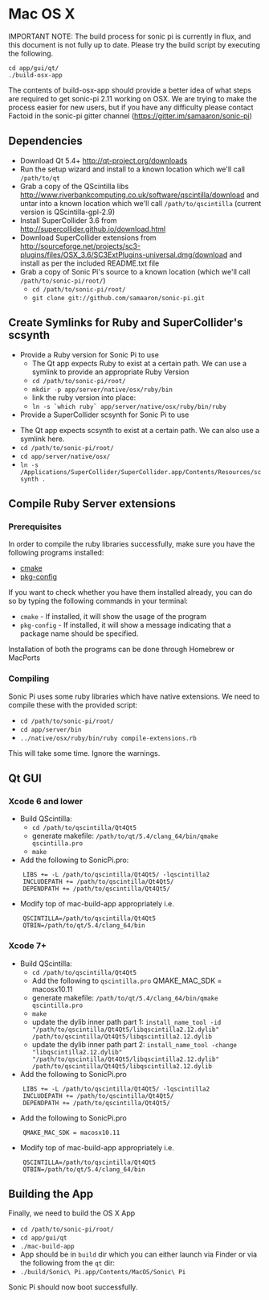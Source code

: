 # Mac OS X

IMPORTANT NOTE: The build process for sonic pi is currently in flux, and this document is not
fully up to date. Please try the build script by executing the following. 

```
cd app/gui/qt/
./build-osx-app
```

The contents of build-osx-app should provide a better idea of what steps are required to get
sonic-pi 2.11 working on OSX. We are trying to make the process easier for new users, but if
you have any difficulty please contact Factoid in the sonic-pi gitter channel
(https://gitter.im/samaaron/sonic-pi)

## Dependencies

* Download Qt 5.4+ http://qt-project.org/downloads
* Run the setup wizard and install to a known location which we'll call `/path/to/qt`
* Grab a copy of the QScintilla libs http://www.riverbankcomputing.co.uk/software/qscintilla/download and untar into a known location which we'll call `/path/to/qscintilla`
  (current version is QScintilla-gpl-2.9)
* Install SuperCollider 3.6 from http://supercollider.github.io/download.html
* Download SuperCollider extensions from http://sourceforge.net/projects/sc3-plugins/files/OSX_3.6/SC3ExtPlugins-universal.dmg/download and install as per the included README.txt file
* Grab a copy of Sonic Pi's source to a known location (which we'll call `/path/to/sonic-pi/root/`)
  - `cd /path/to/sonic-pi/root/`
  - `git clone git://github.com/samaaron/sonic-pi.git`


## Create Symlinks for Ruby and SuperCollider's scsynth

* Provide a Ruby version for Sonic Pi to use
  - The Qt app expects Ruby to exist at a certain path. We can use a symlink to provide an appropriate Ruby Version
  - `cd /path/to/sonic-pi/root/`
  - `mkdir -p app/server/native/osx/ruby/bin`
  - link the ruby version into place:
  - ``ln -s `which ruby` app/server/native/osx/ruby/bin/ruby``
* Provide a SuperCollider scsynth for Sonic Pi to use  
 - The Qt app expects scsynth to exist at a certain path. We can also use a symlink here.
 - `cd /path/to/sonic-pi/root/`
 - `cd app/server/native/osx/`
 - `ln -s /Applications/SuperCollider/SuperCollider.app/Contents/Resources/scsynth .`

## Compile Ruby Server extensions
### Prerequisites
In order to compile the ruby libraries successfully, make sure you have
the following programs installed:

* [cmake](https://cmake.org)
* [pkg-config](https://www.freedesktop.org/wiki/Software/pkg-config/)

If you want to check whether you have them installed already, you can do
so by typing the following commands in your terminal:

* `cmake` - If installed, it will show the usage of the program
* `pkg-config` - If installed, it will show a message indicating that a 
package name should be specified.

Installation of both the programs can be done through Homebrew or MacPorts

### Compiling
Sonic Pi uses some ruby libraries which have native extensions. We need
to compile these with the provided script:

* `cd /path/to/sonic-pi/root/`
* `cd app/server/bin`
* `../native/osx/ruby/bin/ruby compile-extensions.rb`

This will take some time. Ignore the warnings.

## Qt GUI

### Xcode 6 and lower

* Build QScintilla:
  - `cd /path/to/qscintilla/Qt4Qt5`
  - generate makefile: `/path/to/qt/5.4/clang_64/bin/qmake qscintilla.pro`
  - `make`
* Add the following to SonicPi.pro:
```
    LIBS += -L /path/to/qscintilla/Qt4Qt5/ -lqscintilla2
    INCLUDEPATH += /path/to/qscintilla/Qt4Qt5/
    DEPENDPATH += /path/to/qscintilla/Qt4Qt5/
```
* Modify top of mac-build-app appropriately i.e.
```
    QSCINTILLA=/path/to/qscintilla/Qt4Qt5
    QTBIN=/path/to/qt/5.4/clang_64/bin    
```
### Xcode 7+

* Build QScintilla:
  - `cd /path/to/qscintilla/Qt4Qt5`
  - Add the following to `qscintilla.pro`
      QMAKE_MAC_SDK = macosx10.11
  - generate makefile: `/path/to/qt/5.4/clang_64/bin/qmake qscintilla.pro`
  - `make`
  - update the dylib inner path part 1: `install_name_tool -id "/path/to/qscintilla/Qt4Qt5/libqscintilla2.12.dylib" /path/to/qscintilla/Qt4Qt5/libqscintilla2.12.dylib`
  - update the dylib inner path part 2: `install_name_tool -change "libqscintilla2.12.dylib" "/path/to/qscintilla/Qt4Qt5/libqscintilla2.12.dylib" /path/to/qscintilla/Qt4Qt5/libqscintilla2.12.dylib` 
* Add the following to SonicPi.pro
```
    LIBS += -L /path/to/qscintilla/Qt4Qt5/ -lqscintilla2
    INCLUDEPATH += /path/to/qscintilla/Qt4Qt5/
    DEPENDPATH += /path/to/qscintilla/Qt4Qt5/
```    
* Add the following to SonicPi.pro
```
    QMAKE_MAC_SDK = macosx10.11
```    
* Modify top of mac-build-app appropriately i.e.
```    
    QSCINTILLA=/path/to/qscintilla/Qt4Qt5
    QTBIN=/path/to/qt/5.4/clang_64/bin
```    


## Building the App

Finally, we need to build the OS X App

* `cd /path/to/sonic-pi/root/`
* `cd app/gui/qt`
* `./mac-build-app`
* App should be in `build` dir which you can either launch via Finder or via the following from the `qt` dir:
* `./build/Sonic\ Pi.app/Contents/MacOS/Sonic\ Pi`

Sonic Pi should now boot successfully.
